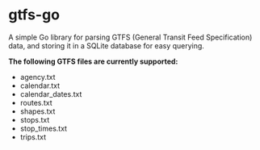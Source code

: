 # gtfs-go

A simple Go library for parsing GTFS (General Transit Feed Specification) data, and storing it in a SQLite database for easy querying.

**The following GTFS files are currently supported:**
- agency.txt
- calendar.txt
- calendar_dates.txt
- routes.txt
- shapes.txt
- stops.txt
- stop_times.txt
- trips.txt
